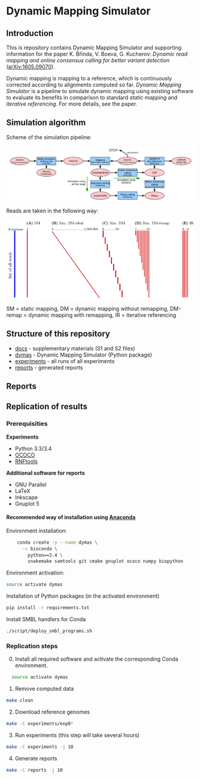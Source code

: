 # Dynamic Mapping Simulator

## Introduction

This is repository contains Dynamic Mapping Simulator and supporting information for the paper
K. Břinda, V. Boeva, G. Kucherov: *Dynamic read mapping and online consensus calling for better variant detection* ([arXiv:1605.09070](http://arxiv.org/abs/1605.09070)).


Dynamic mapping is mapping to a reference, which is continuously corrected according to alignments computed so far. *Dynamic Mapping Simulator* is a pipeline to simulate dynamic mapping using existing software to evaluate its benefits in comparison to standard *static mapping* and *iterative referencing*. For more details, see the paper.

## Simulation algorithm

Scheme of the simulation pipeline:

![](docs/simulation_pipeline.png)

Reads are taken in the following way:

![](docs/reads.png)

SM = static mapping, DM = dynamic mapping without remapping, DM-remap = dynamic mapping with remapping, IR = iterative referencing

## Structure of this repository

* [docs](docs) - supplementary materials (S1 and S2 files)
* [dymas](docs) - Dynamic Mapping Simulator (Python package)
* [experiments](docs) - all runs of all experiments
* [reports](reports) - generated reports

## Reports

## Replication of results

### Prerequisities

**Experiments**

* Python 3.3/3.4
* [OCOCO](http://github.com/karel-brinda/ococo)
* [RNFtools](http://github.com/karel-brinda/rnftools)

**Additional software for reports**

* GNU Parallel
* LaTeX
* Inkscape
* Gnuplot 5

#### Recommended way of installation using [Anaconda](https://www.continuum.io/downloads)

Environment installation:

```bash
	conda create -y --name dymas \
	  -c bioconda \
		python==3.4 \
		snakemake samtools git cmake gnuplot ococo numpy biopython
```

Environment activation:

```bash
source activate dymas
```

Installation of Python packages (in the activated environment)

```bash
pip install -r requirements.txt
```

Install SMBL handlers for Conda

```
./script/deploy_smbl_programs.sh
```

### Replication steps

0. Install all required software and activate the corresponding Conda environment.

  ```bash
	source activate dymas
  ```

1. Remove computed data

  ```bash
  make clean
  ```

2. Download reference genomes

  ```bash
  make -C experiments/exp0*
  ```

3. Run experiments (this step will take several hours)

  ```bash
  make -C experiments -j 10
  ```

4. Generate reports

  ```bash
  make -C reports -j 10
  ```
